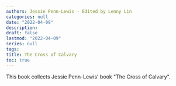 ```yaml
---
authors: Jessie Penn-Lewis - Edited by Lenny Lin
categories: null
date: "2022-04-09"
description: 
draft: false
lastmod: "2022-04-09"
series: null
tags:
title: The Cross of Calvary
toc: true
---
```



This book collects Jessie Penn-Lewis' book "The Cross of Calvary".


